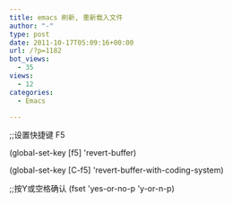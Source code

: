 ```yaml
---
title: emacs 刷新, 重新载入文件
author: "-"
type: post
date: 2011-10-17T05:09:16+00:00
url: /?p=1182
bot_views:
  - 35
views:
  - 12
categories:
  - Emacs

---
```

;;设置快捷键 F5

(global-set-key [f5] 'revert-buffer)

(global-set-key [C-f5] 'revert-buffer-with-coding-system)

;;按Y或空格确认
(fset 'yes-or-no-p 'y-or-n-p)